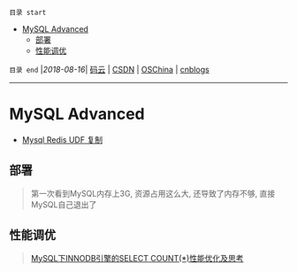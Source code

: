 `目录 start`
 
- [MySQL Advanced](#mysql-advanced)
    - [部署](#部署)
    - [性能调优](#性能调优)

`目录 end` |_2018-08-16_| [码云](https://gitee.com/gin9) | [CSDN](http://blog.csdn.net/kcp606) | [OSChina](https://my.oschina.net/kcp1104) | [cnblogs](http://www.cnblogs.com/kuangcp)
****************************************
# MySQL Advanced

- [Mysql Redis UDF 复制](http://www.cnblogs.com/zhxilin/archive/2016/09/30/5923671.html)

## 部署
> 第一次看到MySQL内存上3G, 资源占用这么大, 还导致了内存不够, 直接MySQL自己退出了


## 性能调优

> [MySQL下INNODB引擎的SELECT COUNT(*)性能优化及思考](http://www.piaoyi.org/database/MySQL-INNODB-SELECT-COUNT.html)
